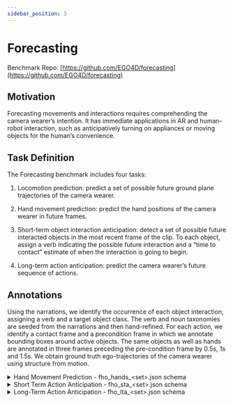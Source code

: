 ```yaml
---
sidebar_position: 3
---
```


# Forecasting

Benchmark Repo: [https://github.com/EGO4D/forecasting](https://github.com/EGO4D/forecasting)

## Motivation

Forecasting movements and interactions requires comprehending the camera wearer’s intention. It has immediate applications in AR and human-robot interaction, such as anticipatively turning on appliances or moving objects for the human’s convenience.

## Task Definition

The Forecasting benchmark includes four tasks:

1. Locomotion prediction: predict a set of possible future ground plane trajectories of the camera wearer.

2. Hand movement prediction: predict the hand positions of the camera wearer in future frames.

3. Short-term object interaction anticipation: detect a set of possible future interacted objects in the most recent frame of the clip. To each object, assign a verb indicating the possible future interaction and a “time to contact” estimate of when the interaction is going to begin.

4. Long-term action anticipation: predict the camera wearer’s future sequence of actions.

## Annotations

Using the narrations, we identify the occurrence of each object interaction, assigning a verb and a target object class. The verb and noun taxonomies are seeded from the narrations and then hand-refined. For each action, we identify a contact frame and a precondition frame in which we annotate bounding boxes around active objects. The same objects as well as hands are annotated in three frames preceding the pre-condition frame by 0.5s, 1s and 1.5s. We obtain ground truth ego-trajectories of the camera wearer using structure from motion.

<details>
  <summary>Hand Movement Prediction - fho_hands_&lt;set>.json schema</summary>

- **`version`** *(string)*
- **`date`** *(string)*
- **`description`** *(string)*
- **`manifest`** *(string)*
- **`split`** *(string)*
- **`clips`** *(array)*
  - **Items** *(object)*
    - **`clip_id`** *(integer)*
    - **`clip_uid`** *(string)*
    - **`video_uid`** *(string)*
    - **`frames`** *(array)*
      - **Items** *(object)*
        - **`action_start_sec`** *(number)*
        - **`action_end_sec`** *(number)*
        - **`action_start_frame`** *(integer)*
        - **`action_end_frame`** *(integer)*
        - **`action_clip_start_sec`** *(number)*
        - **`action_clip_end_sec`** *(number)*
        - **`action_clip_start_frame`** *(integer)*
        - **`action_clip_end_frame`** *(integer)*
        - **`pre_45`** *(object)*
          - **`frame`** *(integer)*
          - **`clip_frame`** *(integer)*
          - **`boxes`** *(array)*
            - **Items** *(object)*
              - **`left_hand`** *(array)*
                - **Items** *(number)*
              - **`right_hand`** *(array)*
                - **Items** *(number)*
        - **`pre_30`** *(object)*
          - **`frame`** *(integer)*
          - **`clip_frame`** *(integer)*
          - **`boxes`** *(array)*
            - **Items** *(object)*
              - **`left_hand`** *(array)*
                - **Items** *(number)*
              - **`right_hand`** *(array)*
                - **Items** *(number)*
        - **`pre_15`** *(object)*
          - **`frame`** *(integer)*
          - **`clip_frame`** *(integer)*
          - **`boxes`** *(array)*
            - **Items** *(object)*
              - **`left_hand`** *(array)*
                - **Items** *(number)*
              - **`right_hand`** *(array)*
                - **Items** *(number)*
        - **`post_frame`** *(object)*
          - **`frame`** *(integer)*
          - **`clip_frame`** *(integer)*
          - **`boxes`** *(array)*
            - **Items** *(object)*
              - **`left_hand`** *(array)*
                - **Items** *(number)*
              - **`right_hand`** *(array)*
                - **Items** *(number)*
        - **`pre_frame`** *(object)*
          - **`frame`** *(integer)*
          - **`clip_frame`** *(integer)*
          - **`boxes`** *(array)*
            - **Items** *(object)*
              - **`left_hand`** *(array)*
                - **Items** *(number)*
              - **`right_hand`** *(array)*
                - **Items** *(number)*
        - **`pnr_frame`** *(object)*
          - **`frame`** *(integer)*
          - **`clip_frame`** *(integer)*
          - **`boxes`** *(array)*
            - **Items** *(object)*
              - **`left_hand`** *(array)*
                - **Items** *(number)*
              - **`right_hand`** *(array)*
                - **Items** *(number)*
        - **`contact_frame`** *(object)*
          - **`frame`** *(integer)*
          - **`clip_frame`** *(integer)*
          - **`boxes`** *(array)*
            - **Items** *(object)*
              - **`left_hand`** *(array)*
                - **Items** *(number)*
              - **`right_hand`** *(array)*
                - **Items** *(number)*

</details>

<details>
  <summary>Short Term Action Anticipation - fho_sta_&lt;set>.json schema</summary>

- **`info`** *(object)*
  - **`description`** *(string)*
  - **`version`** *(string)*
  - **`split`** *(string)*
  - **`include_annotations`** *(boolean)*
  - **`video_metadata`** *(object)*
    - **`<video_uid>`** *(object)*
      - **`frame_width`** *(integer)*
      - **`frame_height`** *(integer)*
      - **`fps`** *(number)*
  - **`year`** *(string)*
  - **`date_created`** *(string)*
- **`annotations`** *(array)*
  - **Items** *(object)*
    - **`uid`** *(string)*
    - **`video_id`** *(string)*
    - **`frame`** *(integer)*
    - **`clip_id`** *(integer)*
    - **`clip_uid`** *(string)*
    - **`clip_frame`** *(integer)*
    - **`objects`** *(array)*
      - **Items** *(object)*
        - **`box`** *(array)*
          - **Items** *(number)*
        - **`verb_category_id`** *(integer)*
        - **`noun_category_id`** *(integer)*
        - **`time_to_contact`** *(number)*
- **`noun_categories`** *(array)*
  - **Items** *(object)*
    - **`id`** *(integer)*
    - **`name`** *(string)*
- **`verb_categories`** *(array)*
  - **Items** *(object)*
    - **`id`** *(integer)*
    - **`name`** *(string)*

</details>

<details>
  <summary>Long-Term Action Anticipation - fho_lta_&lt;set>.json schema</summary>

- **`version`** *(string)*
- **`date`** *(string)*
- **`description`** *(string)*
- **`split`** *(string)*
- **`clips`** *(array)*
  - **Items** *(object)*
    - **`video_uid`** *(string)*
    - **`clip_uid`** *(string)*
    - **`clip_parent_start_sec`** *(number)*
    - **`clip_parent_end_sec`** *(number)*
    - **`clip_parent_start_frame`** *(integer)*
    - **`clip_parent_end_frame`** *(integer)*
    - **`interval_start_frame`** *(integer)*
    - **`interval_end_frame`** *(integer)*
    - **`interval_start_sec`** *(number)*
    - **`interval_end_sec`** *(number)*
    - **`verb`** *(string)*
    - **`noun`** *(string)*
    - **`action_clip_start_sec`** *(number)*
    - **`action_clip_end_sec`** *(number)*
    - **`action_clip_start_frame`** *(integer)*
    - **`action_clip_end_frame`** *(integer)*
    - **`clip_id`** *(integer)*
    - **`action_idx`** *(integer)*
    - **`verb_label`** *(integer)*
    - **`noun_label`** *(integer)*

</details>

